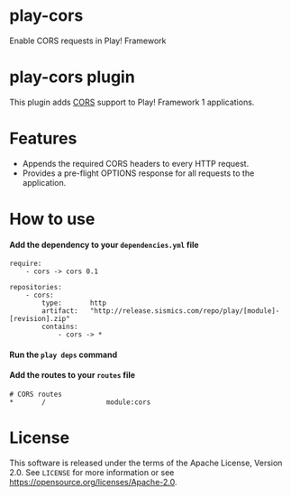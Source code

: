 # play-cors
Enable CORS requests in Play! Framework

# play-cors plugin

This plugin adds [CORS](http://en.wikipedia.org/wiki/Cross-origin_resource_sharing) support to Play! Framework 1 applications.

# Features

* Appends the required CORS headers to every HTTP request.
* Provides a pre-flight OPTIONS response for all requests to the application.

# How to use

####  Add the dependency to your `dependencies.yml` file

```
require:
    - cors -> cors 0.1

repositories:
    - cors:
        type:       http
        artifact:   "http://release.sismics.com/repo/play/[module]-[revision].zip"
        contains:
            - cors -> *

```
####  Run the `play deps` command
####  Add the routes to your `routes` file

```
# CORS routes
*       /               module:cors
```

# License

This software is released under the terms of the Apache License, Version 2.0. See `LICENSE` for more
information or see <https://opensource.org/licenses/Apache-2.0>.
